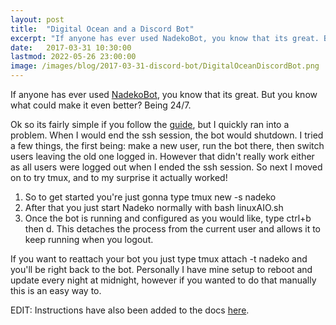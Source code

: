 ```yaml
---
layout: post
title:  "Digital Ocean and a Discord Bot"
excerpt: "If anyone has ever used NadekoBot, you know that its great. But you know what could make it even better? Being 24/7."
date:   2017-03-31 10:30:00
lastmod: 2022-05-26 23:00:00
image: /images/blog/2017-03-31-discord-bot/DigitalOceanDiscordBot.png
---
```


If anyone has ever used [NadekoBot](https://github.com/Kwoth/NadekoBot), you know that its great. But you know what could make it even better? Being 24/7.

Ok so its fairly simple if you follow the [guide](http://nadekobot.readthedocs.io/en/latest/guides/Linux%20Guide/), but I quickly ran into a problem. 
When I would end the ssh session, the bot would shutdown. I tried a few things, the first being: make a new user, run the bot there, then switch users leaving the old one logged in.
However that didn't really work either as all users were logged out when I ended the ssh session. So next I moved on to try <inline-code>tmux</inline-code>, and to my surprise it actually worked! 

1. So to get started you're just gonna type <inline-code>tmux new -s nadeko</inline-code> 
2. After that you just start Nadeko normally with <inline-code>bash linuxAIO.sh</inline-code> 
3. Once the bot is running and configured as you would like, type <inline-code>ctrl+b</inline-code> then <inline-code>d</inline-code>. This detaches the process from the current user and allows it to keep running when you logout.

If you want to reattach your bot you just type <inline-code>tmux attach -t nadeko</inline-code> and you'll be right back to the bot. 
Personally I have mine setup to reboot and update every night at midnight, however if you wanted to do that manually this is an easy way to.

EDIT: Instructions have also been added to the docs [here](https://nadekobot.readthedocs.io/en/latest/guides/Linux%20Guide/#running-nadekobot).